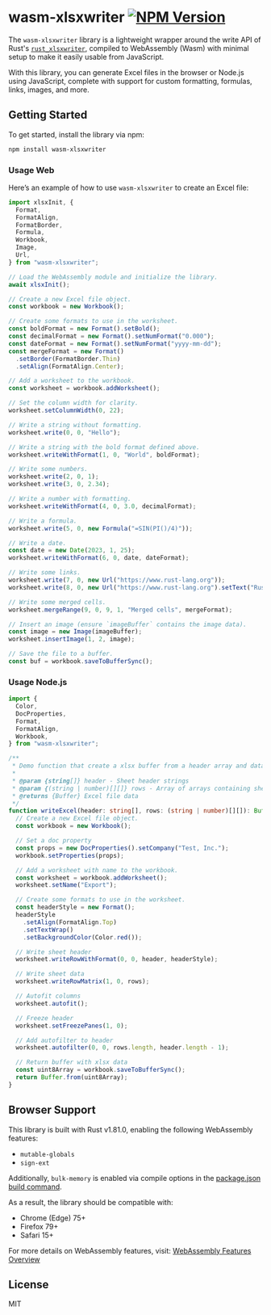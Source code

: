 # wasm-xlsxwriter [![NPM Version](https://img.shields.io/npm/v/wasm-xlsxwriter)](https://www.npmjs.com/package/wasm-xlsxwriter)

The `wasm-xlsxwriter` library is a lightweight wrapper around the write API of Rust's [`rust_xlsxwriter`](https://crates.io/crates/rust_xlsxwriter), compiled to WebAssembly (Wasm) with minimal setup to make it easily usable from JavaScript.

With this library, you can generate Excel files in the browser or Node.js using JavaScript, complete with support for custom formatting, formulas, links, images, and more.

## Getting Started

To get started, install the library via npm:

```bash
npm install wasm-xlsxwriter
```

### Usage Web

Here’s an example of how to use `wasm-xlsxwriter` to create an Excel file:

```typescript
import xlsxInit, {
  Format,
  FormatAlign,
  FormatBorder,
  Formula,
  Workbook,
  Image,
  Url,
} from "wasm-xlsxwriter";

// Load the WebAssembly module and initialize the library.
await xlsxInit();

// Create a new Excel file object.
const workbook = new Workbook();

// Create some formats to use in the worksheet.
const boldFormat = new Format().setBold();
const decimalFormat = new Format().setNumFormat("0.000");
const dateFormat = new Format().setNumFormat("yyyy-mm-dd");
const mergeFormat = new Format()
  .setBorder(FormatBorder.Thin)
  .setAlign(FormatAlign.Center);

// Add a worksheet to the workbook.
const worksheet = workbook.addWorksheet();

// Set the column width for clarity.
worksheet.setColumnWidth(0, 22);

// Write a string without formatting.
worksheet.write(0, 0, "Hello");

// Write a string with the bold format defined above.
worksheet.writeWithFormat(1, 0, "World", boldFormat);

// Write some numbers.
worksheet.write(2, 0, 1);
worksheet.write(3, 0, 2.34);

// Write a number with formatting.
worksheet.writeWithFormat(4, 0, 3.0, decimalFormat);

// Write a formula.
worksheet.write(5, 0, new Formula("=SIN(PI()/4)"));

// Write a date.
const date = new Date(2023, 1, 25);
worksheet.writeWithFormat(6, 0, date, dateFormat);

// Write some links.
worksheet.write(7, 0, new Url("https://www.rust-lang.org"));
worksheet.write(8, 0, new Url("https://www.rust-lang.org").setText("Rust"));

// Write some merged cells.
worksheet.mergeRange(9, 0, 9, 1, "Merged cells", mergeFormat);

// Insert an image (ensure `imageBuffer` contains the image data).
const image = new Image(imageBuffer);
worksheet.insertImage(1, 2, image);

// Save the file to a buffer.
const buf = workbook.saveToBufferSync();
```

### Usage Node.js

```ts
import {
  Color,
  DocProperties,
  Format,
  FormatAlign,
  Workbook,
} from "wasm-xlsxwriter";

/**
 * Demo function that create a xlsx buffer from a header array and data rows
 *
 * @param {string[]} header - Sheet header strings
 * @param {(string | number)[][]} rows - Array of arrays containing sheet rows
 * @returns {Buffer} Excel file data
 */
function writeExcel(header: string[], rows: (string | number)[][]): Buffer {
  // Create a new Excel file object.
  const workbook = new Workbook();

  // Set a doc property
  const props = new DocProperties().setCompany("Test, Inc.");
  workbook.setProperties(props);

  // Add a worksheet with name to the workbook.
  const worksheet = workbook.addWorksheet();
  worksheet.setName("Export");

  // Create some formats to use in the worksheet.
  const headerStyle = new Format();
  headerStyle
    .setAlign(FormatAlign.Top)
    .setTextWrap()
    .setBackgroundColor(Color.red());

  // Write sheet header
  worksheet.writeRowWithFormat(0, 0, header, headerStyle);

  // Write sheet data
  worksheet.writeRowMatrix(1, 0, rows);

  // Autofit columns
  worksheet.autofit();

  // Freeze header
  worksheet.setFreezePanes(1, 0);

  // Add autofilter to header
  worksheet.autofilter(0, 0, rows.length, header.length - 1);

  // Return buffer with xlsx data
  const uint8Array = workbook.saveToBufferSync();
  return Buffer.from(uint8Array);
}
```

## Browser Support

This library is built with Rust v1.81.0, enabling the following WebAssembly features:
* `mutable-globals`
* `sign-ext`

Additionally, `bulk-memory` is enabled via compile options in the [package.json build command](package.json).

As a result, the library should be compatible with:
* Chrome (Edge) 75+
* Firefox 79+
* Safari 15+

For more details on WebAssembly features, visit:
[WebAssembly Features Overview](https://webassembly.org/features/)

## License

MIT
